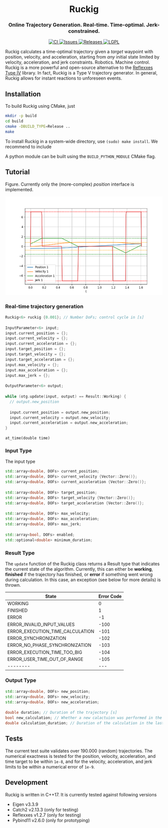 <div align="center">
  <h1 align="center">Ruckig</h1>
  <h3 align="center">
    Online Trajectory Generation. Real-time. Time-optimal. Jerk-constrained.
  </h3>
</div>
<p align="center">
  <a href="https://github.com/pantor/ruckig/actions">
    <img src="https://github.com/pantor/ruckig/workflows/CI/badge.svg" alt="CI">
  </a>

  <a href="https://github.com/pantor/ruckig/issues">
    <img src="https://img.shields.io/github/issues/pantor/ruckig.svg" alt="Issues">
  </a>

  <a href="https://github.com/pantor/ruckig/releases">
    <img src="https://img.shields.io/github/v/release/pantor/ruckig.svg?include_prereleases&sort=semver" alt="Releases">
  </a>

  <a href="https://github.com/pantor/ruckig/blob/master/LICENSE">
    <img src="https://img.shields.io/badge/license-MIT-green.svg" alt="LGPL">
  </a>
</p>

Ruckig calculates a time-optimal trajectory given a *target* waypoint with position, velocity, and acceleration, starting from *any* initial state limited by velocity, acceleration, and jerk constraints. Robotics. Machine control. Ruckig is a more powerful and open-source alternative to the [Reflexxes Type IV](http://reflexxes.ws/) library. In fact, Ruckig is a Type V trajectory generator. In general, Ruckig allows for instant reactions to unforeseen events.


## Installation

To build Ruckig using CMake, just 

```bash
mkdir -p build
cd build
cmake -DBUILD_TYPE=Release ..
make
```

To install Ruckig in a system-wide directory, use `(sudo) make install`. We recommend to include

A python module can be built using the `BUILD_PYTHON_MODULE` CMake flag.


## Tutorial

Figure. Currently only the (more-complex) *position* interface is implemented.

![Trajectory Profile](/doc/example_profile.png?raw=true)

### Real-time trajectory generation

```c++
Ruckig<6> ruckig {0.001}; // Number DoFs; control cycle in [s]

InputParameter<6> input;
input.current_position = {};
input.current_velocity = {};
input.current_acceleration = {};
input.target_position = {};
input.target_velocity = {};
input.target_acceleration = {};
input.max_velocity = {};
input.max_acceleration = {};
input.max_jerk = {};

OutputParameter<6> output;

while (otg.update(input, output) == Result::Working) {
  // output.new_position

  input.current_position = output.new_position;
  input.current_velocity = output.new_velocity;
  input.current_acceleration = output.new_acceleration;
}

```

`at_time(double time)`


### Input Type

The input type 

```c++
std::array<double, DOFs> current_position;
std::array<double, DOFs> current_velocity {Vector::Zero()};
std::array<double, DOFs> current_acceleration {Vector::Zero()};

std::array<double, DOFs> target_position;
std::array<double, DOFs> target_velocity {Vector::Zero()};
std::array<double, DOFs> target_acceleration {Vector::Zero()};

std::array<double, DOFs> max_velocity;
std::array<double, DOFs> max_acceleration;
std::array<double, DOFs> max_jerk;

std::array<bool, DOFs> enabled;
std::optional<double> minimum_duration;
```


### Result Type

The `update` function of the Ruckig class returns a Result type that indicates the current state of the algorithm. Currently, this can either be **working**, **finished** if the trajectory has finished, or **error** if something went wrong during calculation. In this case, an exception (see below for more details) is thrown.

State    | Error Code
-------- | ---
WORKING  | 0
FINISHED | 1
ERROR    | -1
ERROR_INVALID_INPUT_VALUES       | -100
ERROR_EXECUTION_TIME_CALCULATION | -101
ERROR_SYNCHRONIZATION            | -102
ERROR_NO_PHASE_SYNCHRONIZATION   | -103
ERROR_EXECUTION_TIME_TOO_BIG     | -104
ERROR_USER_TIME_OUT_OF_RANGE     | -105
-------- | ---


### Output Type

```c++
std::array<double, DOFs> new_position;
std::array<double, DOFs> new_velocity;
std::array<double, DOFs> new_acceleration;

double duration; // Duration of the trajectory [s]
bool new_calculation; // Whether a new calactuion was performed in the last cycle
double calculation_duration; // Duration of the calculation in the last cycle [µs]
```


## Tests

The current test suite validates over 190.000 (random) trajectories. The numerical exactness is tested for the position, velocity, acceleration, and time target to be within `1e-8`, and for the velocity, acceleration, and jerk limits to be within a numerical error of `1e-9`.


## Development

Ruckig is written in C++17. It is currently tested against following versions

- Eigen v3.3.9
- Catch2 v2.13.3 (only for testing)
- Reflexxes v1.2.7 (only for testing)
- Pybind11 v2.6.0 (only for prototyping)
